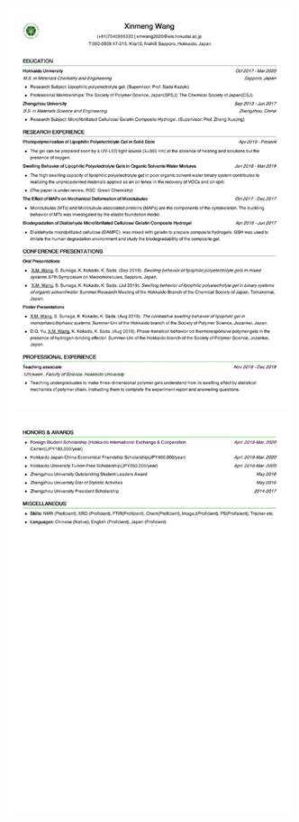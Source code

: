 <!doctype html>

<html>

<head>

<meta charset="UTF-8">

<meta name="Generator" content="EditPlus®">

<meta name="Author" content="">

<meta name="Keywords" content="">

<meta name="Description" content="">

<title></title>

</head>

<body>

<img src="0001.jpg">

<img src="0002.jpg">

</body>

</html>
